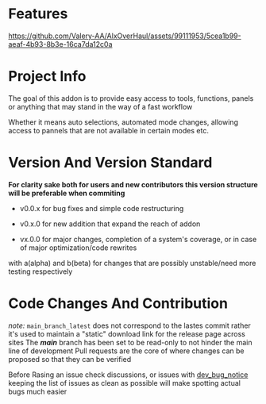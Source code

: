 # Features
https://github.com/Valery-AA/AlxOverHaul/assets/99111953/5cea1b99-aeaf-4b93-8b3e-16ca7da12c0a

 


# Project Info
The goal of this addon is to provide easy access to tools, functions, panels 
 or anything that may stand in the way of a fast workflow

 Whether it means auto selections, automated mode changes,
  allowing access to pannels that are not available in certain modes etc.

# Version And Version Standard
**For clarity sake both for users and new contributors this version structure will be preferable when commiting**

 + v0.0.x for bug fixes and simple code restructuring
   
+ v0.x.0 for new addition that expand the reach of addon 

+ vx.0.0 for major changes, completion of a system's coverage, or in case of major optimization/code rewrites

with a(alpha) and b(beta) for changes that are possibly unstable/need more testing respectively

# Code Changes And Contribution
*note:* `main_branch_latest` does not correspond to the lastes commit rather it's used to maintain a "static" download link for the release page across sites
The **_main_** branch has been set to be read-only to not hinder the main line of development
Pull requests are the core of where changes can be proposed so that they can be verified

Before Rasing an issue check discussions, or issues with [dev_bug_notice](https://github.com/Valery-AA/AlxOverHaul/issues?q=is%3Aissue+is%3Aopen+label%3A%22dev+bug+notice%22)
keeping the list of issues as clean as possible will make spotting actual bugs much easier
